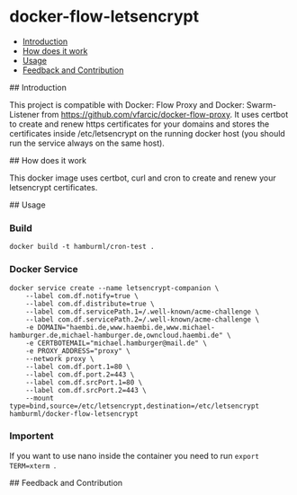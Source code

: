 docker-flow-letsencrypt
==================

* [Introduction](#introduction)
* [How does it work](#how-does-it-work)
* [Usage](#usage)
* [Feedback and Contribution](#feedback-and-contribution)

## Introduction

This project is compatible with Docker: Flow Proxy and Docker: Swarm-Listener from https://github.com/vfarcic/docker-flow-proxy.
It uses certbot to create and renew https certificates for your domains and stores the certificates inside /etc/letsencrypt on the running docker host (you should run the service always on the same host).

## How does it work

This docker image uses certbot, curl and cron to create and renew your letsencrypt certificates.
    

## Usage

### Build
```
docker build -t hamburml/cron-test .
```

### Docker Service

```
docker service create --name letsencrypt-companion \
    --label com.df.notify=true \
    --label com.df.distribute=true \
    --label com.df.servicePath.1=/.well-known/acme-challenge \
    --label com.df.servicePath.2=/.well-known/acme-challenge \
    -e DOMAIN="haembi.de,www.haembi.de,www.michael-hamburger.de,michael-hamburger.de,owncloud.haembi.de" \
    -e CERTBOTEMAIL="michael.hamburger@mail.de" \
    -e PROXY_ADDRESS="proxy" \
    --network proxy \
    --label com.df.port.1=80 \
    --label com.df.port.2=443 \
    --label com.df.srcPort.1=80 \
    --label com.df.srcPort.2=443 \
    --mount type=bind,source=/etc/letsencrypt,destination=/etc/letsencrypt hamburml/docker-flow-letsencrypt
```
### Importent

If you want to use nano inside the container you need to run ```export TERM=xterm ```.

## Feedback and Contribution
